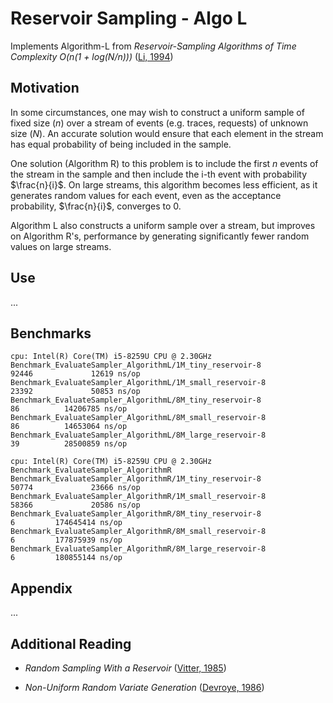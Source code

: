 # Reservoir Sampling - Algo L

Implements Algorithm-L from *Reservoir-Sampling Algorithms of Time Complexity O(n(1 + log(N/n)))* ([Li, 1994](https://dl.acm.org/doi/10.1145/198429.198435))

## Motivation

In some circumstances, one may wish to construct a uniform sample of fixed size ($n$) over a stream of events (e.g. traces, requests) of unknown size ($N$). An accurate solution would ensure that each element in the stream has equal probability of being included in the sample.

One solution (Algorithm R) to this problem is to include the first $n$ events of the stream in the sample and then include the i-th event with probability $\frac{n}{i}$. On large streams, this algorithm becomes less efficient, as it generates random values for each event, even as the acceptance probability, $\frac{n}{i}$, converges to 0. 

Algorithm L also constructs a uniform sample over a stream, but improves on Algorithm R's, performance by generating significantly fewer random values on large streams.

## Use

...


## Benchmarks

```text
cpu: Intel(R) Core(TM) i5-8259U CPU @ 2.30GHz
Benchmark_EvaluateSampler_AlgorithmL/1M_tiny_reservoir-8                   92446        	 12619 ns/op
Benchmark_EvaluateSampler_AlgorithmL/1M_small_reservoir-8                  23392             50853 ns/op
Benchmark_EvaluateSampler_AlgorithmL/8M_tiny_reservoir-8                      86          14206785 ns/op
Benchmark_EvaluateSampler_AlgorithmL/8M_small_reservoir-8                     86          14653064 ns/op
Benchmark_EvaluateSampler_AlgorithmL/8M_large_reservoir-8                     39          28500859 ns/op
```

```text
cpu: Intel(R) Core(TM) i5-8259U CPU @ 2.30GHz
Benchmark_EvaluateSampler_AlgorithmR                                        
Benchmark_EvaluateSampler_AlgorithmR/1M_tiny_reservoir-8                   50774             23666 ns/op
Benchmark_EvaluateSampler_AlgorithmR/1M_small_reservoir-8                  58366             20586 ns/op
Benchmark_EvaluateSampler_AlgorithmR/8M_tiny_reservoir-8                       6         174645414 ns/op
Benchmark_EvaluateSampler_AlgorithmR/8M_small_reservoir-8                      6         177875939 ns/op
Benchmark_EvaluateSampler_AlgorithmR/8M_large_reservoir-8                      6         180855144 ns/op
```

## Appendix

...

## Additional Reading

- *Random Sampling With a Reservoir* ([Vitter, 1985](https://www.cs.umd.edu/~samir/498/vitter.pdf))

- *Non-Uniform Random Variate Generation* ([Devroye, 1986](http://luc.devroye.org/chapter_twelve.pdf))